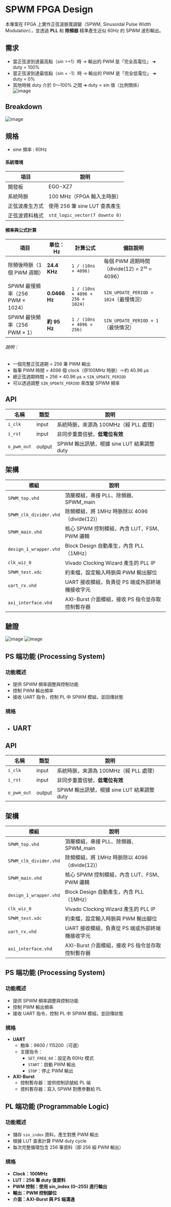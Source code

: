 # SPWM FPGA Design

本專案在 FPGA 上實作正弦波脈寬調變（SPWM, Sinusoidal Pulse Width Modulation），並透過 **PLL** 和 **除頻器** 精準產生近似 60Hz 的 SPWM 波形輸出。


## 需求
* 當正弦波到達最高點（sin =+1）時 → 輸出的 PWM 是「完全高電位」 ➜ duty = 100%
* 當正弦波到達最低點（sin = -1）時 → 輸出的 PWM 是「完全低電位」 ➜ duty = 0%
* 其他時候 duty 介於 0～100% 之間 ➜ duty ∝ sin 值（比例關係）  
![image](https://github.com/user-attachments/assets/b1d5d811-94a3-4d75-aa0d-e2396e067276)
## Breakdown
![image](https://github.com/user-attachments/assets/2c41e235-3c52-499c-8ba4-d0345e38b243)


## 規格
* sine 頻率 : 60Hz

#### 系統環境

| 項目             | 說明                                      |
|------------------|-------------------------------------------|
| 開發板           | EGO-XZ7                                   |
| 系統時脈         | 100 MHz（FPGA 輸入主時脈）                |
| 正弦波產生方式   | 使用 256 筆 sine LUT 查表產生             |
| 正弦波資料格式   | `std_logic_vector(7 downto 0)`            |


#### 頻率與公式計算

| 項目                                 | 單位：Hz           | 計算公式                                   | 備註說明                                     |
|--------------------------------------|--------------------|---------------------------------------------|----------------------------------------------|
| 除頻後時脈（1個 PWM 週期）           | **24.4 KHz**       | `1 / (10ns × 4096)`                          | 每個 PWM 週期時間（divide(12) = 2¹² = 4096） |
| SPWM 最慢頻率（256 PWM × 1024）     | **0.0466 Hz**      | `1 / (10ns × 4096 × 256 × 1024)`            | `SIN_UPDATE_PERIOD = 1024`（最慢情況）       |
| SPWM 最快頻率（256 PWM × 1）        | **約 95 Hz**       | `1 / (10ns × 4096 × 256)`                   | `SIN_UPDATE_PERIOD = 1`（最快情況）          |

###### 說明：

- 一個完整正弦週期 = 256 筆 PWM 輸出
- 每筆 PWM 時間 = 4096 個 clock（@100MHz 時脈）＝約 40.96 μs
- 總正弦週期時間 = 256 × 40.96 μs × `SIN_UPDATE_PERIOD`
- 可以透過調整 `SIN_UPDATE_PERIOD` 來改變 SPWM 頻率

## API
| 名稱          | 類型     | 說明                              |
| ----------- | ------ | ------------------------------- |
| `i_clk`     | input  | 系統時脈，來源為 100MHz（經 PLL 處理）       |
| `i_rst`     | input  | 非同步重置信號，**低電位有效**               |
| `o_pwm_out` | output | SPWM 輸出訊號，根據 sine LUT 結果調整 duty |

##  架構

| 模組                   | 說明                                          |
|------------------------|-----------------------------------------------|
| `SPWM_top.vhd`         | 頂層模組，串接 PLL、除頻器、SPWM_main         |
| `SPWM_clk_divider.vhd` | 除頻模組，將 1MHz 時脈除以 4096（divide(12)） |
| `SPWM_main.vhd`        | 核心 SPWM 控制模組，內含 LUT、FSM、PWM 邏輯   |
| `design_1_wrapper.vhd` | Block Design 自動產生，內含 PLL（1MHz）      |
| `clk_wiz_0`            | Vivado Clocking Wizard 產生的 PLL IP        |
| `SPWM_test.xdc`        | 約束檔，設定輸入時脈與 PWM 輸出腳位           |
| `uart_rx.vhd`           | UART 接收模組，負責從 PS 端或外部終端機接收字元|
| `axi_interface.vhd`     | AXI-Burst 介面模組，接收 PS 指令並存取控制暫存器 |


## 驗證
![image](https://github.com/user-attachments/assets/313c4359-60e6-4936-904a-542b4c408e7e)
![image](https://github.com/user-attachments/assets/313c4359-60e6-4936-904a-542b4c408e7e)


## PS 端功能 (Processing System)

### 功能概述
- 提供 SPWM 頻率調整與控制功能
- 控制 PWM 輸出頻率
- 接收 UART 指令，控制 PL 中 SPWM 模組，並回傳狀態

### 規格
- **UART**
  - 
## API
| 名稱          | 類型     | 說明                              |
| ----------- | ------ | ------------------------------- |
| `i_clk`     | input  | 系統時脈，來源為 100MHz（經 PLL 處理）       |
| `i_rst`     | input  | 非同步重置信號，**低電位有效**               |
| `o_pwm_out` | output | SPWM 輸出訊號，根據 sine LUT 結果調整 duty |

##  架構

| 模組                   | 說明                                          |
|------------------------|-----------------------------------------------|
| `SPWM_top.vhd`         | 頂層模組，串接 PLL、除頻器、SPWM_main         |
| `SPWM_clk_divider.vhd` | 除頻模組，將 1MHz 時脈除以 4096（divide(12)） |
| `SPWM_main.vhd`        | 核心 SPWM 控制模組，內含 LUT、FSM、PWM 邏輯   |
| `design_1_wrapper.vhd` | Block Design 自動產生，內含 PLL（1MHz）      |
| `clk_wiz_0`            | Vivado Clocking Wizard 產生的 PLL IP        |
| `SPWM_test.xdc`        | 約束檔，設定輸入時脈與 PWM 輸出腳位           |
| `uart_rx.vhd`           | UART 接收模組，負責從 PS 端或外部終端機接收字元|
| `axi_interface.vhd`     | AXI-Burst 介面模組，接收 PS 指令並存取控制暫存器 |


## PS 端功能 (Processing System)

### 功能概述
- 提供 SPWM 頻率調整與控制功能
- 控制 PWM 輸出頻率
- 接收 UART 指令，控制 PL 中 SPWM 模組，並回傳狀態

### 規格
- **UART**
  - 鮑率：9600 / 115200（可選）
  - 支援指令：
    - `SET_FREQ_60`：設定為 60Hz 模式
    - `START`：啟動 PWM 輸出
    - `STOP`：停止 PWM 輸出
- **AXI-Burst**
  - 控制暫存器：提供控制訊號給 PL 端
  - 資料暫存器：寫入 SPWM 對應參數給 PL

## PL 端功能 (Programmable Logic)

### 功能概述
- 儲存 `sin_index` 資料，產生對應 PWM 輸出
- 根據 LUT 查表計算 PWM duty cycle
- 每次完整循環包含 256 筆資料（即 256 組 PWM 輸出）

### 規格
- **Clock：100MHz**
- **LUT：256 筆 duty 值資料**
- **PWM 控制：使用 sin_index (0~255) 進行輸出**
- **輸出：PWM 控制腳位**
- **介面：AXI-Burst 與 PS 端溝通**

